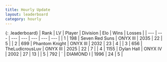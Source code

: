 ```yaml
---
title: Hourly Update
layout: leaderboard
category: hourly
---
```


{: .leaderboard}
| Rank | LV | Player | Division | Elo | Wins | Losses |
| --- | --- | --- | --- | --- | --- | --- |
| <span data-change="0">1</span> | 198 | <span title="ID: 670324">Seven Red Suns</span> | ONYX III | <span data-change="-3">2035</span> | <span data-change="2">22</span> | <span data-change="1">5</span> |
| <span data-change="0">2</span> | 699 | <span title="ID: 742939">Phantom Knight</span> | ONYX III | <span data-change="0">2032</span> | <span data-change="0">23</span> | <span data-change="0">4</span> |
| <span data-change="0">3</span> | 656 | <span title="ID: 390615">TheLudicrousLuv</span> | ONYX III | <span data-change="0">2025</span> | <span data-change="0">22</span> | <span data-change="0">7</span> |
| <span data-change="0">4</span> | 1155 | <span title="ID: 174294">Dylan Hall</span> | ONYX IV | <span data-change="0">2002</span> | <span data-change="0">27</span> | <span data-change="0">13</span> |
| <span data-change="0">5</span> | 792 | <span title="ID: 224611">´</span> | DIAMOND I | <span data-change="6">1996</span> | <span data-change="1">24</span> | <span data-change="0">5</span> |